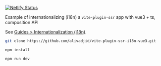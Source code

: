 [![Netlify Status](https://api.netlify.com/api/v1/badges/615b1010-572e-41d7-80b6-a0c2dba5ee88/deploy-status)](https://app.netlify.com/sites/voluble-eclair-ad3647/deploys)

Example of internationalizing (i18n) a `vite-plugin-ssr` app with vue3 + ts, composition API

See [Guides > Internationalization (i18n)](https://vite-plugin-ssr.com/i18n).

```bash
git clone https://github.com/alivadjid/vite-plugin-ssr-i18n-vue3.git

npm install

npm run dev
```
